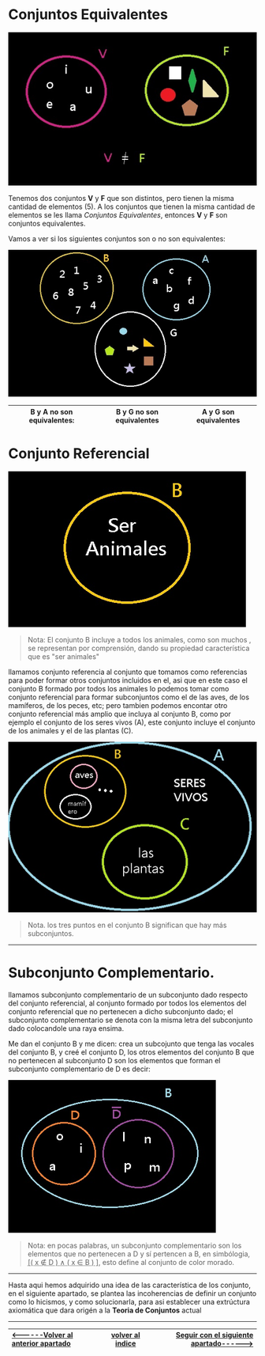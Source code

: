 # Conjuntos Equivalentes
![](/imagenes/imagen11.jpg)

Tenemos dos conjuntos **V** y **F** que son distintos, pero tienen la misma cantidad de elementos (5). A los conjuntos que tienen la misma cantidad de elementos se les llama *Conjuntos Equivalentes*, entonces **V** y **F** son conjuntos equivalentes.

Vamos a ver si los siguientes conjuntos son o no son equivalentes: 

![](/imagenes/imagen12.jpg)

| B y A no son equivalentes:| B y G no son equivalentes| A y G son equivalentes|
|:-:|:-:|:-:| 


# Conjunto Referencial

![](/imagenes/imagen13.jpg)

> Nota: El conjunto B incluye a todos los animales, como son muchos , se representan por comprensión, dando su propiedad característica que es "ser animales"

llamamos conjunto referencia al conjunto que tomamos como referencias para poder formar otros conjuntos incluidos en el, asi que en este caso el conjunto B formado por todos los animales lo podemos tomar como conjunto referencial para formar  subconjuntos como el de las aves, de los mamíferos, de los peces, etc; pero tambien podemos encontar otro conjunto referencial más amplio que incluya al conjunto B, como por ejemplo el conjunto de los seres vivos (A), este conjunto incluye el conjunto de los animales y el de las plantas (C).

![](/imagenes/imagen14.jpg)
> Nota. los tres puntos en el conjunto B significan que hay más subconjuntos.
___
# Subconjunto Complementario.

llamamos subconjunto complementario de un subconjunto dado respecto del conjunto referencial, al conjunto  formado por todos los elementos del conjunto referencial que no pertenecen a dicho subconjunto dado; el subconjunto complementario se denota con la misma letra del subconjunto dado colocandole una raya ensima.

Me dan el conjunto B y me dicen: crea un subcojunto que tenga las vocales del conjunto B, y creé el conjunto D, los otros elementos del conjunto B que no pertenecen al subconjunto D son los elementos que forman el subconjunto complementario de D es decir: 

![](/imagenes/imagen15.jpg)

> Nota: en pocas palabras, un subconjunto complementario son los elementos que no pertenecen a D y sí pertencen a B, en simbólogia, <abbr title=" x no pertenece a D y x pertenece a B">[( x ∉ D ) ∧ ( x ∈ B ) ]</abbr>, esto define al conjunto de color morado.
___

Hasta aqui hemos adquirido una idea de las característica de los conjunto, en el siguiente apartado, se plantea las incoherencias de definir un conjunto como lo hicismos, y como solucionarla, para asi establecer una extrúctura axiomática que dara origén a la **Teoria de Conjuntos** actual   
___

| [<------Volver al anterior apartado ](/Documentos/3.Relación/README.md)| [volver al indice](/README.md)|[Seguir con el siguiente apartado------>](/Documentos/5.Ampliación/README.md)|
|:-|:-:|-:|

